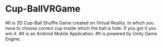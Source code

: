 # Cup-BallVRGame

#It is 3D Cup-Ball Shuffle Game created on Virtual Reality. In which you have to choose correct cup inside which the ball is hide. If you got it you win it. 
#It is an Android Mobile Application.
#It is powered by Unity Game Engine.